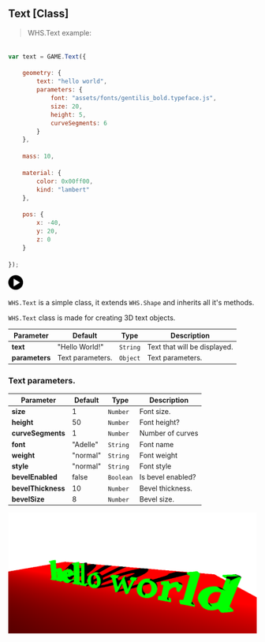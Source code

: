 <h2 class="ws" id="text">Text [Class]</h2>

> WHS.Text example:

```javascript

var text = GAME.Text({

    geometry: {
        text: "hello world",
        parameters: {
            font: "assets/fonts/gentilis_bold.typeface.js",
            size: 20,
            height: 5,
            curveSegments: 6
        }
    },

    mass: 10,

    material: {
        color: 0x00ff00,
        kind: "lambert"
    },

    pos: {
        x: -40,
        y: 20,
        z: 0
    }

});

```

<div id="text_ex" class="example output">
    <div class="splash" onclick="Text_example.start()">
        <img src="images/play.png" width="30" height="30">
    </div>
    <div class="actions">
        <i class="fa fa-pause"></i>
        <i class="fa fa-repeat" onclick="reset_mesh(text);  text.position.set(0, 100, 0);"></i>
    </div>
</div>

`WHS.Text` is a simple class, it extends `WHS.Shape` and inherits all it's methods.

`WHS.Text` class is made for creating 3D text objects.

Parameter      |       Default        | Type      | Description |
-------------- | -------------------- | --------- | ----------- |
**text**       | "Hello World!"       | `String`  | Text that will be displayed.
**parameters** | Text parameters.     | `Object`  | Text parameters.

### Text parameters.

Parameter         |       Default        | Type      | Description |
----------------- | -------------------- | --------- | ----------- |
**size**          | 1                    | `Number`  | Font size.
**height**        | 50                   | `Number`  | Font height?
**curveSegments** | 1                    | `Number`  | Number of curves
**font**          | "Adelle"             | `String`  | Font name
**weight**        | "normal"             | `String`  | Font weight
**style**         | "normal"             | `String`  | Font style
**bevelEnabled**  | false                | `Boolean` | Is bevel enabled?
**bevelThickness**| 10                   | `Number`  | Bevel thickness.
**bevelSize**     | 8                    | `Number`  | Bevel size.

<script src="https://gist.github.com/sasha240100/158b43f76862cf606c06.js"></script>

<img src="images/shapes/text.png">